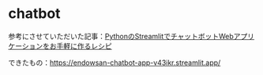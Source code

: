 # chatbot

参考にさせていただいた記事：[PythonのStreamlitでチャットボットWebアプリケーションをお手軽に作るレシピ](https://axross-recipe.com/recipes/348)

できたもの：https://endowsan-chatbot-app-v43ikr.streamlit.app/
